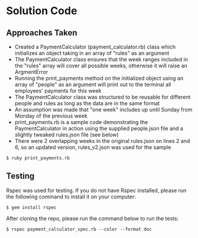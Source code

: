 # Solution Code

## Approaches Taken

- Created a PaymentCalculator (payment_calculator.rb) class which initializes an object taking in an array of "rules" as an argument
- The PaymentCalculator class ensures that the week ranges included in the "rules" array will cover all possible weeks, otherwise it will raise an ArgmentError
- Running the print_payments method on the initialized object using an array of "people" as an argument will print out to the terminal all employees' payments for this week
- The PaymentCalculator class was structured to be reusable for different people and rules as long as the data are in the same format
- An assumption was made that "one week" includes up until Sunday from Monday of the previous week
- print_payments.rb is a sample code demonstrating the PaymentCalculator in action using the supplied people.json file and a slightly tweaked rules.json file (see below)
- There were 2 overlapping weeks in the original rules.json on lines 2 and 6, so an updated version, rules_v2.json was used for the sample

```
$ ruby print_payments.rb
```

## Testing

Rspec was used for testing. If you do not have Rspec installed, please run the following command to install it on your computer:

```
$ gem install rspec
```

After cloning the repo, please run the command below to run the tests:

```
$ rspec payment_calculator_spec.rb --color --format doc
```

